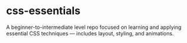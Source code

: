 # css-essentials
A beginner-to-intermediate level repo focused on learning and applying essential CSS techniques — includes layout, styling, and animations.
